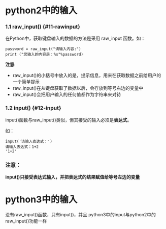 # python2中的输入

### 1.1 raw\_input\(\) {#11-rawinput}

在Python中，获取键盘输入的数据的方法是采用 raw\_input 函数。如：

```
password = raw_input("请输入内容:")
print ("您输入的内容是：%s"%password)
```

**注意**:

* raw\_input\(\)的小括号中放入的是，提示信息，用来在获取数据之前给用户的一个简单提示
* raw\_input\(\)在从键盘获取了数据以后，会存放到等号右边的变量中
* raw\_input\(\)会把用户输入的任何值都作为字符串来对待

### 1.2 input\(\) {#12-input}

input\(\)函数与raw\_input\(\)类似，但其接受的输入必须是**表达式**。

如：

```
input('请输入表达式：')
请输入表达式：1+2
'1+2'
```

### 注意：

**input\(\)只接受表达式输入，并把表达式的结果赋值给等号左边的变量**

# python3中的输入

没有raw\_input\(\)函数，只有input\(\)，并且 python3中的input与python2中的raw\_input\(\)功能一样

